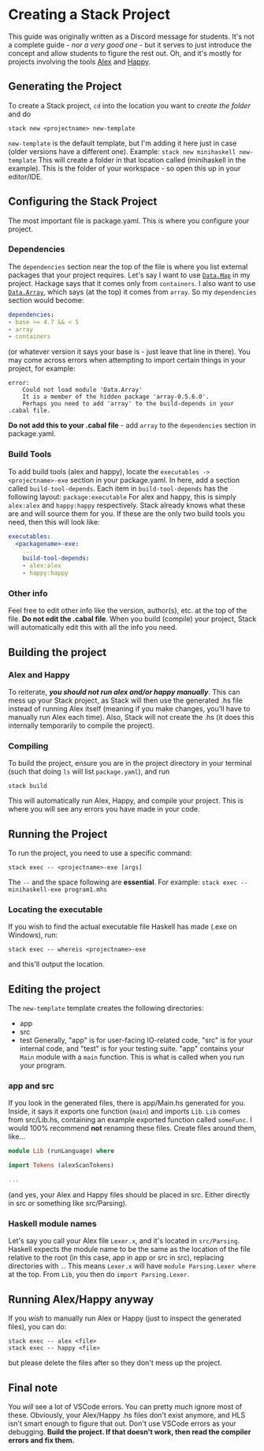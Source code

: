 # Creating a Stack Project
This guide was originally written as a Discord message for students. It's not a
complete guide - *nor a very good one* - but it serves to just introduce the
concept and allow students to figure the rest out. Oh, and it's mostly for
projects involving the tools [Alex](https://hackage.haskell.org/package/alex)
and [Happy](https://hackage.haskell.org/package/happy).
## Generating the Project
To create a Stack project, `cd` into the location you want to *create the
folder* and do
```console
stack new <projectname> new-template
```
`new-template` is the default template, but I'm adding it here just in case
(older versions have a different one). Example:
`stack new minihaskell new-template`
This will create a folder in that location called <projectname> (minihaskell
in the example). This is the folder of your workspace - so open this up in your
editor/IDE.
## Configuring the Stack Project
The most important file is package.yaml. This is where you configure your
project.
### Dependencies
The `dependencies` section near the top of the file is where you list external
packages that your project requires.
Let's say I want to use [`Data.Map`](
https://hackage.haskell.org/package/containers-0.4.0.0/docs/Data-Map.html) in
my project. Hackage says that it comes only from `containers`. I also want to
use [`Data.Array`](
https://hackage.haskell.org/package/array-0.5.6.0/docs/Data-Array.html),
which says (at the top) it comes from `array`. So my `dependencies` section
would become:
```yaml
dependencies:
- base >= 4.7 && < 5
- array
- containers
```
(or whatever version it says your base is - just leave that line in there).
You may come across errors when attempting to import certain things in your
project, for example:
```console
error:
    Could not load module 'Data.Array'
    It is a member of the hidden package 'array-0.5.6.0'.
    Perhaps you need to add 'array' to the build-depends in your .cabal file.
```
**Do not add this to your .cabal file** - add `array` to the `dependencies`
section in package.yaml.
### Build Tools
To add build tools (alex and happy), locate the
`executables -> <projectname>-exe` section in your package.yaml. In here, add a
section called `build-tool-depends`. Each item in `build-tool-depends` has the
following layout:
`package:executable`
For alex and happy, this is simply `alex:alex` and `happy:happy` respectively.
Stack already knows what these are and will source them for you. If these are
the only two build tools you need, then this will look like:
```yaml
executables:
  <packagename>-exe:
    ...
    build-tool-depends:
    - alex:alex
    - happy:happy
```
### Other info
Feel free to edit other info like the version, author(s), etc. at the top of
the file.
**Do not edit the .cabal file**. When you build (compile) your project, Stack
will automatically edit this with all the info you need.
## Building the project
### Alex and Happy
To reiterate, ***you should not run alex and/or happy manually***. This can
mess up your Stack project, as Stack will then use the generated .hs file
instead of running Alex itself (meaning if you make changes, you'll have to
manually run Alex each time). Also, Stack will not create the .hs (it does
this internally temporarily to compile the project).
### Compiling
To build the project, ensure you are in the project directory in your terminal
(such that doing `ls` will list `package.yaml`), and run
```console
stack build
```
This will automatically run Alex, Happy, and compile your project. This is
where you will see any errors you have made in your code.
## Running the Project
To run the project, you need to use a specific command:
```console
stack exec -- <projectname>-exe [args]
```
The `--` and the space following are **essential**. For example:
`stack exec -- minihaskell-exe program1.mhs`
### Locating the executable
If you wish to find the actual executable file Haskell has made (.exe on
Windows), run:
```console
stack exec -- whereis <projectname>-exe
```
and this'll output the location.
## Editing the project
The `new-template` template creates the following directories:
- app
- src
- test
Generally, "app" is for user-facing IO-related code, "src" is for your internal
code, and "test" is for your testing suite. "app" contains your `Main` module
with a `main` function. This is what is called when you run your program.
### app and src
If you look in the generated files, there is app/Main.hs generated for you.
Inside, it says it exports one function (`main`) and imports `Lib`.
`Lib` comes from src/Lib.hs, containing an example exported function called
`someFunc`. I would 100% recommend **not** renaming these files. Create files
around them, like...
```haskell
module Lib (runLanguage) where

import Tokens (alexScanTokens)

...
```
(and yes, your Alex and Happy files should be placed in src. Either directly
in src or something like src/Parsing).
### Haskell module names
Let's say you call your Alex file `Lexer.x`, and it's located in `src/Parsing`.
Haskell expects the module name to be the same as the location of the file
relative to the root (in this case, app in app or src in src), replacing
directories with `.`. This means `Lexer.x` will have
`module Parsing.Lexer where` at the top. From `Lib`, you then do
`import Parsing.Lexer`.
## Running Alex/Happy anyway
If you *wish* to manually run Alex or Happy (just to inspect the generated
files), you can do:
```console
stack exec -- alex <file>
stack exec -- happy <file>
```
but please delete the files after so they don't mess up the project.
## Final note
You *will* see a lot of VSCode errors. You can pretty much ignore most of these.
Obviously, your Alex/Happy .hs files don't exist anymore, and HLS isn't smart
enough to figure that out. Don't use VSCode errors as your debugging.
**Build the project. If that doesn't work, then read the compiler errors and
fix them.**
